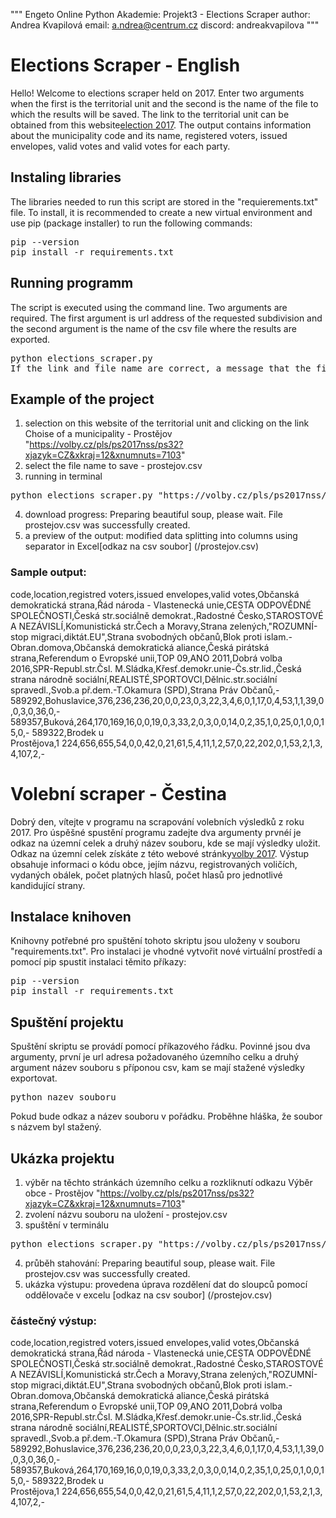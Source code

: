 """ 
Engeto Online Python Akademie: Projekt3 - Elections Scraper 
author: Andrea Kvapilová 
email: a.ndrea@centrum.cz 
discord: andreakvapilova 
"""

# Elections Scraper - English
Hello! Welcome to elections scraper held on 2017.
Enter two arguments when the first is the territorial unit and the second
is the name of the file to which the results will be saved.
The link to the territorial unit can be obtained from this website[election 2017](https://www.volby.cz/pls/ps2017nss/ps3?xjazyk=EN).
The output contains information about the municipality code and its name, registered voters, issued envelopes, valid votes and valid votes for each party.

## Instaling libraries
The libraries needed to run this script are stored in the "requierements.txt" file.
To install, it is recommended to create a new virtual environment and use pip (package installer) to run the following commands:
<pre>
pip --version
pip install -r requirements.txt
</pre>

## Running programm
The script is executed using the command line. Two arguments are required. The first argument is url address of the requested subdivision and the second argument is the name of the csv file where the results are exported. 
<pre>
python elections_scraper.py <territorial unit url> <file name with result>
If the link and file name are correct, a message that the file has been downloaded will be displayed.
</pre>

## Example of the project
1. selection on this website of the territorial unit and clicking on the link Choise of a municipality - Prostějov "https://volby.cz/pls/ps2017nss/ps32?xjazyk=CZ&xkraj=12&xnumnuts=7103"
2. select the file name to save - prostejov.csv
3. running in terminal
<pre>
python elections_scraper.py "https://volby.cz/pls/ps2017nss/ps32?xjazyk=CZ&xkraj=12&xnumnuts=7103" "prostejov.csv"
</pre>
4. download progress: Preparing beautiful soup, please wait. File prostejov.csv was successfully created.
5. a preview of the output: modified data splitting into columns using separator in Excel[odkaz na csv soubor] (/prostejov.csv)

### Sample output:
code,location,registred voters,issued envelopes,valid votes,Občanská demokratická strana,Řád národa - Vlastenecká unie,CESTA ODPOVĚDNÉ SPOLEČNOSTI,Česká str.sociálně demokrat.,Radostné Česko,STAROSTOVÉ A NEZÁVISLÍ,Komunistická str.Čech a Moravy,Strana zelených,"ROZUMNÍ-stop migraci,diktát.EU",Strana svobodných občanů,Blok proti islam.-Obran.domova,Občanská demokratická aliance,Česká pirátská strana,Referendum o Evropské unii,TOP 09,ANO 2011,Dobrá volba 2016,SPR-Republ.str.Čsl. M.Sládka,Křesť.demokr.unie-Čs.str.lid.,Česká strana národně sociální,REALISTÉ,SPORTOVCI,Dělnic.str.sociální spravedl.,Svob.a př.dem.-T.Okamura (SPD),Strana Práv Občanů,-
589292,Bohuslavice,376,236,236,20,0,0,23,0,3,22,3,4,6,0,1,17,0,4,53,1,1,39,0,0,3,0,36,0,-
589357,Buková,264,170,169,16,0,0,19,0,3,33,2,0,3,0,0,14,0,2,35,1,0,25,0,1,0,0,15,0,-
589322,Brodek u Prostějova,1 224,656,655,54,0,0,42,0,21,61,5,4,11,1,2,57,0,22,202,0,1,53,2,1,3,4,107,2,-

# Volební scraper - Čestina
Dobrý den, vítejte v programu na scrapování volebních výsledků z roku 2017. 
Pro úspěšné spustění programu zadejte dva argumenty prvnéí je odkaz na územní celek a druhý název souboru, kde se mají výsledky uložit.
Odkaz na územní celek získáte z této webové stránky[volby 2017](https://www.volby.cz/pls/ps2017nss/ps3?xjazyk=CZ).
Výstup obsahuje informaci o kódu obce, jejím názvu, registrovaných voličích, vydaných obálek, počet platných hlasů, počet hlasů pro jednotlivé kandidující strany. 

## Instalace knihoven
Knihovny potřebné pro spuštění tohoto skriptu jsou uloženy v souboru "requirements.txt".
Pro instalaci je vhodné vytvořit nové virtuální prostředí a pomocí pip spustit instalaci těmito příkazy:
<pre>
pip --version
pip install -r requirements.txt
</pre>

## Spuštění projektu
Spuštění skriptu se provádí pomocí příkazového řádku. Povinné jsou dva argumenty, první je url adresa požadovaného územního celku a druhý argument název souboru s příponou csv, kam se mají stažené výsledky exportovat.
<pre>
python nazev_souboru <url odkaz uzemniho celku> <nazev_souboru_s_vysledky>
</pre>
Pokud bude odkaz a název souboru v pořádku. Proběhne hláška, že soubor s názvem byl stažený.

## Ukázka projektu
1. výběr na těchto stránkách územního celku a rozkliknutí odkazu Výběr obce - Prostějov "https://volby.cz/pls/ps2017nss/ps32?xjazyk=CZ&xkraj=12&xnumnuts=7103" 
2. zvolení názvu souboru na uložení - prostejov.csv
3. spuštění v terminálu 
<pre>
python elections_scraper.py "https://volby.cz/pls/ps2017nss/ps32?xjazyk=CZ&xkraj=12&xnumnuts=7103" "prostejov.csv"
</pre>
4. průběh stahování: Preparing beautiful soup, please wait. File prostejov.csv was successfully created.
5. ukázka výstupu: provedena úprava rozdělení dat do sloupců pomocí oddělovače v excelu [odkaz na csv soubor] (/prostejov.csv)

### částečný výstup:
code,location,registred voters,issued envelopes,valid votes,Občanská demokratická strana,Řád národa - Vlastenecká unie,CESTA ODPOVĚDNÉ SPOLEČNOSTI,Česká str.sociálně demokrat.,Radostné Česko,STAROSTOVÉ A NEZÁVISLÍ,Komunistická str.Čech a Moravy,Strana zelených,"ROZUMNÍ-stop migraci,diktát.EU",Strana svobodných občanů,Blok proti islam.-Obran.domova,Občanská demokratická aliance,Česká pirátská strana,Referendum o Evropské unii,TOP 09,ANO 2011,Dobrá volba 2016,SPR-Republ.str.Čsl. M.Sládka,Křesť.demokr.unie-Čs.str.lid.,Česká strana národně sociální,REALISTÉ,SPORTOVCI,Dělnic.str.sociální spravedl.,Svob.a př.dem.-T.Okamura (SPD),Strana Práv Občanů,-
589292,Bohuslavice,376,236,236,20,0,0,23,0,3,22,3,4,6,0,1,17,0,4,53,1,1,39,0,0,3,0,36,0,-
589357,Buková,264,170,169,16,0,0,19,0,3,33,2,0,3,0,0,14,0,2,35,1,0,25,0,1,0,0,15,0,-
589322,Brodek u Prostějova,1 224,656,655,54,0,0,42,0,21,61,5,4,11,1,2,57,0,22,202,0,1,53,2,1,3,4,107,2,-
